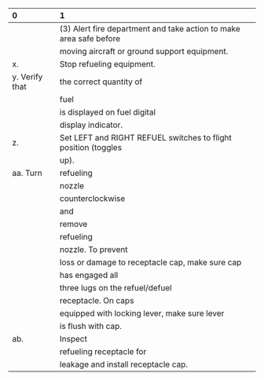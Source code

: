 | 0              | 1                                                                  |
|:---------------|:-------------------------------------------------------------------|
|                | (3) Alert fire department and take action to make area safe before |
|                | moving aircraft or ground support equipment.                       |
| x.             | Stop refueling equipment.                                          |
| y. Verify that | the correct quantity of                                            |
|                | fuel                                                               |
|                | is displayed on fuel digital                                       |
|                | display indicator.                                                 |
| z.             | Set LEFT and RIGHT REFUEL switches to flight position (toggles     |
|                | up).                                                               |
| aa. Turn       | refueling                                                          |
|                | nozzle                                                             |
|                | counterclockwise                                                   |
|                | and                                                                |
|                | remove                                                             |
|                | refueling                                                          |
|                | nozzle. To prevent                                                 |
|                | loss or damage to receptacle cap, make sure cap                    |
|                | has engaged all                                                    |
|                | three lugs on the refuel/defuel                                    |
|                | receptacle. On caps                                                |
|                | equipped with locking lever, make sure lever                       |
|                | is flush with cap.                                                 |
| ab.            | Inspect                                                            |
|                | refueling receptacle for                                           |
|                | leakage and install receptacle cap.                                |
